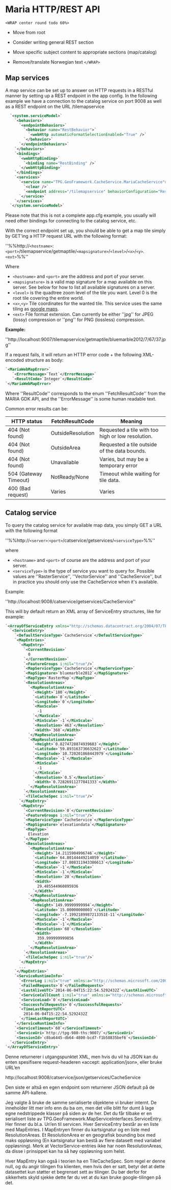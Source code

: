 # Maria HTTP/REST API

`<WRAP center round todo 60%>`

*  Move from root

*  Consider writing general REST section

*  Move specific subject content to appropriate sections (map/catalog)

*  Remove/translate Norwegian text
`</WRAP>`


## Map services

A map service can be set up to answer on HTTP requests in a RESTful manner by setting up a REST endpoint in the  app config. In the following example we have a connection to the catalog service on port 9008 as well as a REST endpoint on the URL /tilemapservice

```xml
  `<system.serviceModel>`
    `<behaviors>`
      `<endpointBehaviors>`
        `<behavior name="RestBehavior">`
          `<webHttp automaticFormatSelectionEnabled="True" />`
        `</behavior>`
      `</endpointBehaviors>`
    `</behaviors>`
    `<bindings>`
      `<webHttpBinding>`
        `<binding name="RestBinding" />`
      `</webHttpBinding>`
    `</bindings>`
    `<services>`
      `<service name="TPG.GeoFramework.CacheService.MariaCacheService">`
        `<clear />`
        `<endpoint address="/tilemapservice" behaviorConfiguration="RestBehavior" binding="webHttpBinding" bindingConfiguration="RestBinding" contract="TPG.GeoFramework.MapServiceInterfaces.IMariaSimpleWebMapService" />`
      `</service>`
    `</services>`
  `</system.serviceModel>`
```

Please note that this is not a complete app.cfg example, you usually will need other bindings for connecting to the catalog service, etc.

With the correct endpoint set up, you should be able to get a map tile simply by GET'ing a HTTP request URL with the following format:

''%%http://`<hostname>`:`<port>`/tilemapservice/getmaptile/`<mapsignature>`/`<level>`/`<x>`/`<y>`.`<ext>`%%''

Where 

   * `<hostname>` and `<port>` are the address and port of your server. 
   * `<mapsignature>` is a valid map signature for a map available on this server. See below for how to list all available signatures on a server.
   * `<level>` is the quadtree zoom level of the tile you want. Level 0 is the root tile covering the entire world.
   * `<x>`,`<y>` Tile coordinates for the wanted tile. This service uses the same tiling as [google maps](https///developers.google.com/maps/documentation/javascript/v2/overlays?csw=1#Google_Maps_Coordinates).
   * `<ext>` File format extension. Can currently be either ''jpg'' for JPEG (lossy) compression or ''png'' for PNG (lossless) compression.

**Example:**

 ''http://localhost:9007/tilemapservice/getmaptile/bluemarble2012/7/67/37.jpg''

If a request fails, it will return an HTTP error code + the following XML-encoded structure as body:

```xml
`<MariaWebMapError>`
   `<ErrorMessage>`Text`</ErrorMessage>`
   `<ResultCode>`Integer`</ResultCode>`
`</MariaWebMapError>`
```

Where ''ResultCode'' corresponds to the enum ''FetchResultCode'' from the MARIA GDK API, and the ''ErrorMessage'' is some human readable text.

Common error results can be:

 | HTTP status           | FetchResultCode   | Meaning |                                        
 | -----------           | ---------------   | ---------                                        
 | 404 (Not found)       | OutsideResolution | Requested a tile with too high or low resolution. | 
 | 404 (Not found)       | OutsideArea       | Requested a tile outside of the data bounds.      | 
 | 404 (Not found)       | Unavailable       | Varies, but may be a temporary error              | 
 | 504 (Gateway Timeout) | NotReady/None     | Timeout while waiting for tile data.              | 
 | 400 (Bad request)     | Varies            | Varies                                            | 

## Catalog service

To query the catalog service for available map data, you simply GET a URL with the following format

''%%http://`<server>`:`<port>`/catservice/getservices/`<serviceType>`%%''

where

   * `<hostname>` and `<port>` of course are the address and port of your server. 
   * `<serviceType>` is the type of service you want to query for. Possible values are ''RasterService'', ''VectorService'' and ''CacheService'', but in practice you should only use the CacheService when it's available.

Example:

''http://localhost:9008/catservice/getservices/CacheService''

This will by default return an XML array of ServiceEntry structures, like for example:

```xml
`<ArrayOfServiceEntry xmlns="http://schemas.datacontract.org/2004/07/TPG.GeoFramework.MapServiceInterfaces" xmlns:i="http://www.w3.org/2001/XMLSchema-instance">`
  `<ServiceEntry>`
    `<DefaultServiceType>`CacheService`</DefaultServiceType>`
    `<MapEntries>`
      `<MapEntry>`
        `<CurrentRevision>`
          0
        `</CurrentRevision>`
        `<FeatureGroups i:nil="true"/>`
        `<MapServiceType>`CacheService`</MapServiceType>`
        `<MapSignature>`bluemarble2012`</MapSignature>`
        `<MapType>`RasterMap`</MapType>`
        `<ResolutionAreas>`
          `<MapResolutionArea>`
            `<Height>`180`</Height>`
            `<Latitude>`0`</Latitude>`
            `<Longitude>`0`</Longitude>`
            `<MaxScale>`
              -1
            `</MaxScale>`
            `<MinScale>`-1`</MinScale>`
            `<Resolution>`463`</Resolution>`
            `<Width>`360`</Width>`
          `</MapResolutionArea>`
          `<MapResolutionArea>`
            `<Height>`0.8274728874939683`</Height>`
            `<Latitude>`59.893163736632623`</Latitude>`
            `<Longitude>`10.720201868443979`</Longitude>`
            `<MaxScale>`-1`</MaxScale>`
            `<MinScale>`
              -1
            `</MinScale>`
            `<Resolution>`0.5`</Resolution>`
            `<Width>`0.72826911277841333`</Width>`
          `</MapResolutionArea>`
        `</ResolutionAreas>`
        `<TileCacheSpec i:nil="true"/>`
      `</MapEntry>`
      `<MapEntry>`
        `<CurrentRevision>`0`</CurrentRevision>`
        `<FeatureGroups i:nil="true"/>`
        `<MapServiceType>`CacheService`</MapServiceType>`
        `<MapSignature>`elevationdata`</MapSignature>`
        `<MapType>`
          Elevation
        `</MapType>`
        `<ResolutionAreas>`
          `<MapResolutionArea>`
            `<Height>`14.2115904996746`</Height>`
            `<Latitude>`64.80144449214059`</Latitude>`
            `<Longitude>`17.808311943386613`</Longitude>`
            `<MaxScale>`-1`</MaxScale>`
            `<MinScale>`-1`</MinScale>`
            `<Resolution>`20`</Resolution>`
            `<Width>`
              29.485544960895936
            `</Width>`
          `</MapResolutionArea>`
          `<MapResolutionArea>`
            `<Height>`149.99999999994`</Height>`
            `<Latitude>`15.00000000003`</Latitude>`
            `<Longitude>`-7.1992189987213351E-11`</Longitude>`
            `<MaxScale>`-1`</MaxScale>`
            `<MinScale>`-1`</MinScale>`
            `<Resolution>`60`</Resolution>`
            `<Width>`
              359.999999999856
            `</Width>`
          `</MapResolutionArea>`
        `</ResolutionAreas>`
        `<TileCacheSpec i:nil="true"/>`
      `</MapEntry>`
      ...
    `</MapEntries>`
    `<ServiceRuntimeInfo>`
      `<ErrorLog i:nil="true" xmlns:a="http://schemas.microsoft.com/2003/10/Serialization/Arrays"/>`
      `<FailedRequests>`0`</FailedRequests>`
      `<LastAliveUTC>`2014-06-04T15:22:54.5292432Z`</LastAliveUTC>`
      `<ServiceCallCount i:nil="true" xmlns:a="http://schemas.microsoft.com/2003/10/Serialization/Arrays"/>`
      `<ServiceLoad>`0`</ServiceLoad>`
      `<SuccessfulRequests>`0`</SuccessfulRequests>`
      `<TimeLastReportUTC>`
        2014-06-04T15:22:54.5292432Z
      `</TimeLastReportUTC>`
    `</ServiceRuntimeInfo>`
    `<ServiceTimeout>`60`</ServiceTimeout>`
    `<ServiceUri>`http://tpg-980-ths:9007/`</ServiceUri>`
    `<SessionId>`c8ba6445-db64-4800-bcd7-f1b58835bef6`</SessionId>`
  `</ServiceEntry>`
`</ArrayOfServiceEntry>`
```

Denne returnerer i utgangspunktet XML, men hvis du vil ha JSON kan du enten spesifisere request-headeren «accept: application/json», eller bruke URL’en

http://localhost:9008/catservice/json/getservices/CacheService

Den siste er altså en egen endpoint som returnerer JSON default på de samme API-kallene.

Jeg valgte å bruke de samme serialiserte objektene vi bruker internt. De inneholder litt mer info enn du ba om, men det ville blitt for dumt å lage egne nedstrippede klasser på siden av de her. Det du får tilbake er en serialisert liste av TPG.GeoFramework.MapServiceInterfaces.ServiceEntry. Her finner du bl.a. Uri’en til servicen. Hver ServiceEntry består av en liste med MapEntries. I MapEntryen finner du kartsignatur og en liste med ResolutionAreas. Et ResolutionArea er en geografisk bounding box med maks oppløsning (En kartsignatur kan bestå av flere datasett med variabel oppløsning). Merk at VectorService-entries ikke har noen ResolutionAreas, da disse i prinsippet kan ha så høy oppløsning som helst.

Hver MapEntry kan også i teorien ha en TileCacheSpec. Som regel er denne null, og du angir tilingen fra klienten, men hvis den er satt, betyr det at dette datasettet kun støtter et begrenset sett av tilinger. Du bør derfor for sikkerhets skyld sjekke dette før du vet at du kan bruke google-tilingen på det.
